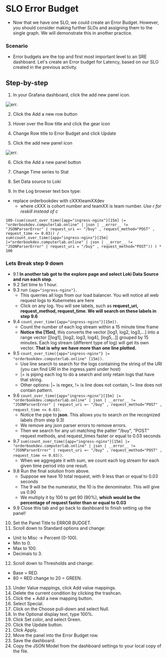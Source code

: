 # SLO Error Budget

- Now that we have one SLO, we could create an Error Budget. However, you should consider making further SLOs and assigning them to the single graph. We will demonstrate this in another practice.

### Scenario
- Error budgets are the top and first most important level to an SRE dashboard. Let's create an Error budget for Latency, based on our SLO created in the previous activity.

## Step-by-step
1. In your Grafana dashboard, click the add new panel icon. 


![err](https://the-software-guild.s3.amazonaws.com/sre/2207/images/GrafanaAddNewPanelIcon.png). 

2. Click the Add a new row button


3. Hover over the Row title and click the gear icon


4. Change Row title to Error Budget and click Update


5. Click the add new panel icon

![err](https://the-software-guild.s3.amazonaws.com/sre/2207/images/GrafanaAddNewPanelIcon.png).

6. Click the Add a new panel button

7. Change Time series to Stat

8. Set Data source to Loki

9. In the Log browser text box type:
 - replace orderbookdev with cXXXteamXXdev
   - where cXXX is cohort number and teamXX is team number. *Use r for reskill instead of c*

```
100-(sum(count_over_time({app="ingress-nginx"}[15m] |= "orderbookdev.computerlab.online" | json | __error__ !=
"JSONParserError" | request_uri =~ "/buy" , request_method="POST" , request_time <= 0.03)) / 
sum(count_over_time({app="ingress-nginx"}[15m] |="orderbookdev.computerlab.online" | json | __error__ != "JSONParserError" | request_uri = "/buy" , request_method="POST")) ) * 100
```
 
 ### Lets Break step 9 down
  - 9.1 **In another tab got to the explore page and select Loki Data Source and run each step**. 
  - 9.2 Set time to 1 hour. 
  - 9.3 run `{app="ingress-nginx"}`. 
    - This querries all logs from our load balancer. You will notice all web request logs to Kubernetes are here
    - Click on any log. You will see labels, such as **request_uri, request_method, request_time. We will search on these labels in step 9.6**
  - 9.4 `count_over_time({app="ingress-nginx"}[15m])`. 
    - Count the number of each log stream within a 15 minute time frame
    - **Notice the [15m]**, this converts the vector [log1, log2, log3,...] into a range vector [[log1], [log2, log3, log4], [log5,..]] grouped by 15 minutes. Each log stream (different type of log) will get its own vector. **That is why we have more than one line plotted.**
  - 9.5 `count_over_time({app="ingress-nginx"} |= "orderbookdev.computerlab.online" [15m])`. 
    - Use line search to search for the logs containing the string of the URI (you can find URI in the ingress.yaml under host)
    - |= is piping each log to do a search and only retain logs that have that string.
    - Other options: |~ is regex, != is line does not contain, !~ line does not contain pattern.
  - 9.6 `count_over_time({app="ingress-nginx"}[15m] |= "orderbookdev.computerlab.online" | json | __error__ !=
"JSONParserError" | request_uri =~ "/buy" , request_method="POST" , request_time <= 0.03)`. 
    - Notice the pipe to **json**. This allows you to search on the recognized labels (from step 9.3)
    - We remove any json parser errors to remove errors.
    - Then we search for any uri matching the patter "/buy", "POST" request methods, and request_times faster or equal to 0.03 seconds
  - 9.7 `sum(count_over_time({app="ingress-nginx"}[15m] |= "orderbookdev.computerlab.online" | json | __error__ !=
"JSONParserError" | request_uri =~ "/buy" , request_method="POST" , request_time <= 0.03))`. 
    - When we aggregate it with sum, we count each log stream for each given time period into one result.
  - 9.8 Run the final solution from above. 
    - Suppose we have 10 total request, with 9 less than or equal to 0.03 seconds
    - The 9 will be the numerator, the 10 is the denominator. This will give us 0.90
    - We multiply it by 100 to get 90 (90%), **which would be the percentage of request faster than or equal to 0.03**
  - 9.9 Close this tab and go back to dashboard to finish setting up the panel!  
  

10. Set the Panel Title to ERROR BUDGET. 
11. Scroll down to Standard options and change:  
  - Unit to Misc -> Percent (0-100). 
  - Min to 0. 
  - Max to 100. 
  - Decimals to 3. 
12. Scroll down to Thresholds and change:  
  - Base = RED. 
  - 80 = RED change to 20 = GREEN. 
13. Under Value mappings, click Add value mappings. 
14. Delete the current condition by clicking the trashcan. 
15. Click the + Add a new mapping button. 
16. Select Special. 
17. Click on the Choose pull-down and select Null. 
18. In the Optional display text, type 100%. 
19. Click Set color, and select Green. 
20. Click the Update button. 
21. Click Apply. 
22. Move the panel into the Error Budget row. 
23. Save the dashboard. 
24. Copy the JSON Model from the dashboard settings to your local copy of the file.  
